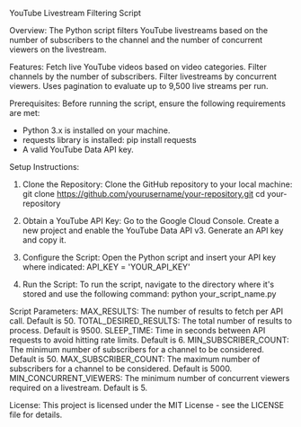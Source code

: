 YouTube Livestream Filtering Script


Overview:
The Python script filters YouTube livestreams based on the number of subscribers to the channel and the number of concurrent viewers on the livestream.

Features:
Fetch live YouTube videos based on video categories.
Filter channels by the number of subscribers.
Filter livestreams by concurrent viewers.
Uses pagination to evaluate up to 9,500 live streams per run.

Prerequisites:
  Before running the script, ensure the following requirements are met:
  * Python 3.x is installed on your machine.
  * requests library is installed:
      pip install requests
  * A valid YouTube Data API key.

Setup Instructions:
  1) Clone the Repository: Clone the GitHub repository to your local machine:
    git clone https://github.com/yourusername/your-repository.git
    cd your-repository

  2) Obtain a YouTube API Key:
    Go to the Google Cloud Console.
    Create a new project and enable the YouTube Data API v3.
    Generate an API key and copy it.

  3) Configure the Script: Open the Python script and insert your API key where indicated:
     API_KEY = 'YOUR_API_KEY'
     
  4) Run the Script: To run the script, navigate to the directory where it's stored and use the following command:
     python your_script_name.py
     
Script Parameters:
  MAX_RESULTS: The number of results to fetch per API call. Default is 50.
  TOTAL_DESIRED_RESULTS: The total number of results to process. Default is 9500.
  SLEEP_TIME: Time in seconds between API requests to avoid hitting rate limits. Default is 6.
  MIN_SUBSCRIBER_COUNT: The minimum number of subscribers for a channel to be considered. Default is 50.
  MAX_SUBSCRIBER_COUNT: The maximum number of subscribers for a channel to be considered. Default is 5000.
  MIN_CONCURRENT_VIEWERS: The minimum number of concurrent viewers required on a livestream. Default is 5.

License:
  This project is licensed under the MIT License - see the LICENSE file for details.
